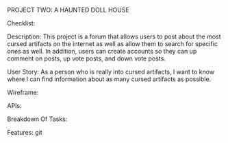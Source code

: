 PROJECT TWO: A HAUNTED DOLL HOUSE

Checklist:

Description:
This project is a forum that allows users to post about the most cursed artifacts on the internet as well as allow them to search for specific ones as well. 
In addition, users can create accounts so they can up comment on posts, up vote posts, and down vote posts.

User Story: 
As a person who is really into cursed artifacts, I want to know where I can find information about as many cursed artifacts as possible. 

Wireframe:


APIs:

Breakdown Of Tasks:


Features:
git 